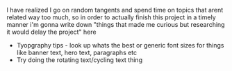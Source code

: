 I have realized I go on random tangents and spend time on topics that arent related way too much, so in order to actually finish this project in a timely manner i'm gonna write down "things that made me curious but researching it would delay the project" here

- Tyopgraphy tips - look up whats the best or generic font sizes for things like banner text, hero text, paragraphs etc
- Try doing the rotating text/cycling text thing